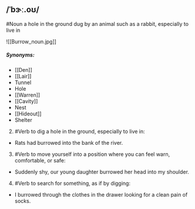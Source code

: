 ## /ˈbɝː.oʊ/
#Noun 
a hole in the ground dug by an animal such as a rabbit, especially to live in

![[Burrow_noun.jpg]]

##### Synonyms:
- [[Den]]
- [[Lair]]
- Tunnel
- Hole
- [[Warren]]
- [[Cavity]]
- Nest
- [[Hideout]]
- Shelter

2. #Verb 
to dig a hole in the ground, especially to live in:

- Rats had burrowed into the bank of the river.

3. #Verb 
to move yourself into a position where you can feel warn, comfortable, or safe:

- Suddenly shy, our young daughter burrowed her head into my shoulder.

4. #Verb 
to search for something, as if by digging:

- I burrowed through the clothes in the drawer looking for a clean pain of socks.

